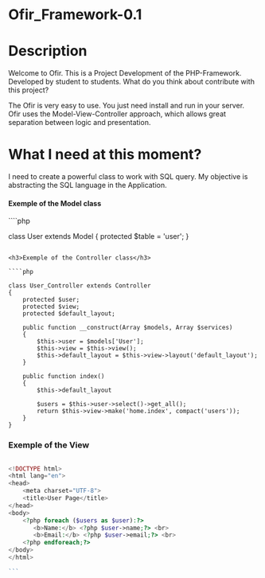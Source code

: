 # Ofir_Framework-0.1

# Description
Welcome to Ofir. This is a Project Development of the PHP-Framework. Developed by student to students. What do you think about contribute with this project?

<p>
The Ofir is very easy to use. You just need install and run in your server. <br>
Ofir uses the Model-View-Controller approach, which allows great separation between logic and presentation. 
</p>

# What I need at this moment?
I need to create a powerful class to work with SQL query. My objective is abstracting the SQL language in the Application.

<h4>Exemple of the Model class</h4>
````php

class User extends Model
{
    protected $table = 'user';
}

```

<h3>Exemple of the Controller class</h3>

````php

class User_Controller extends Controller 
{
    protected $user;
    protected $view;
    protected $default_layout;

    public function __construct(Array $models, Array $services)
    {
        $this->user = $models['User'];
        $this->view = $this->view();
        $this->default_layout = $this->view->layout('default_layout');
    }

    public function index()
    {
        $this->default_layout

        $users = $this->user->select()->get_all();
        return $this->view->make('home.index', compact('users'));
    }
}

```
<h3>Exemple of the View</h3>

````php

<!DOCTYPE html>
<html lang="en">
<head>
    <meta charset="UTF-8">
    <title>User Page</title>
</head>
<body>
    <?php foreach ($users as $user):?>
       <b>Name:</b> <?php $user->name;?> <br>
       <b>Email:</b> <?php $user->email;?> <br>
    <?php endforeach;?>
</body>
</html>

```
